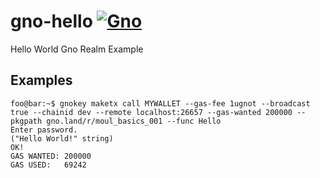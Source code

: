 # gno-hello [![Gno](https://github.com/moul/gno-hello/actions/workflows/gno.yml/badge.svg)](https://github.com/moul/gno-hello/actions/workflows/gno.yml)
Hello World Gno Realm Example

## Examples

[embedmd]:# (out.txt console)
```console
foo@bar:~$ gnokey maketx call MYWALLET --gas-fee 1ugnot --broadcast true --chainid dev --remote localhost:26657 --gas-wanted 200000 --pkgpath gno.land/r/moul_basics_001 --func Hello
Enter password.
("Hello World!" string)
OK!
GAS WANTED: 200000
GAS USED:   69242
```
